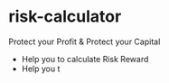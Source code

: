 # risk-calculator
Protect your Profit &amp; Protect your Capital  

- Help you to calculate Risk Reward 
- Help you t
